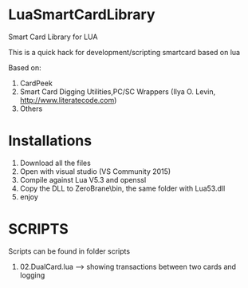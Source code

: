 # LuaSmartCardLibrary
Smart Card Library for LUA

This is a quick hack for development/scripting smartcard based on lua

Based on:
1. CardPeek
2. Smart Card Digging Utilities,PC/SC Wrappers (Ilya O. Levin, http://www.literatecode.com)
3. Others

# Installations
1. Download all the files
2. Open with visual studio (VS Community 2015)
3. Compile against Lua V5.3 and openssl
4. Copy the DLL to ZeroBrane\bin, the same folder with Lua53.dll
5. enjoy

# SCRIPTS
Scripts can be found in folder scripts
1. 02.DualCard.lua --> showing transactions between two cards and logging